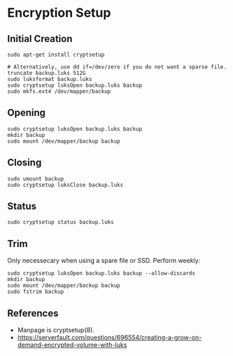 # Encryption Setup

## Initial Creation

    sudo apt-get install cryptsetup

    # Alternatively, use dd if=/dev/zero if you do not want a sparse file.
    truncate backup.luks 512G
    sudo luksformat backup.luks
    sudo cryptsetup luksOpen backup.luks backup
    sudo mkfs.ext4 /dev/mapper/backup

## Opening

    sudo cryptsetup luksOpen backup.luks backup
    mkdir backup
    sudo mount /dev/mapper/backup backup

## Closing

    sudo umount backup
    sudo cryptsetup luksClose backup.luks

## Status

    sudo cryptsetup status backup.luks

## Trim

Only necessecary when using a spare file or SSD. Perform weekly:

    sudo cryptsetup luksOpen backup.luks backup --allow-discards
    mkdir backup
    sudo mount /dev/mapper/backup backup
    sudo fstrim backup

## References

- Manpage is cryptsetup(8).
- https://serverfault.com/questions/696554/creating-a-grow-on-demand-encrypted-volume-with-luks
